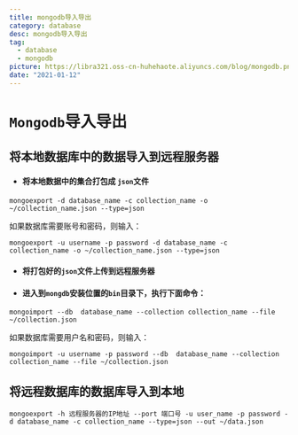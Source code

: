 ```yaml
---
title: mongodb导入导出
category: database
desc: mongodb导入导出
tag:
  - database
  - mongodb
picture: https://libra321.oss-cn-huhehaote.aliyuncs.com/blog/mongodb.png
date: "2021-01-12"
---
```


# `Mongodb`导入导出

## 将本地数据库中的数据导入到远程服务器

- #### 将本地数据中的集合打包成 `json`文件

```shell
mongoexport -d database_name -c collection_name -o ~/collection_name.json --type=json
```

如果数据库需要账号和密码，则输入：

```shell
mongoexport -u username -p password -d database_name -c collection_name -o ~/collection_name.json --type=json
```

- #### 将打包好的`json`文件上传到远程服务器

- #### 进入到`mongdb`安装位置的`bin`目录下，执行下面命令：

```shell
mongoimport --db  database_name --collection collection_name --file ~/collection.json
```

如果数据库需要用户名和密码，则输入：

```shell
mongoimport -u username -p password --db  database_name --collection collection_name --file ~/collection.json
```

## 将远程数据库的数据库导入到本地

```shell
mongoexport -h 远程服务器的IP地址 --port 端口号 -u user_name -p password -d database_name -c collection_name --type=json --out ~/data.json
```
